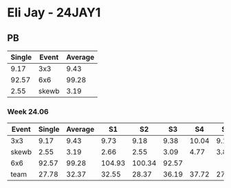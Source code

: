 # Eli Jay - 24JAY1

## PB
|Single|Event|Average|
|----|----|----|
|9.17|3x3|9.43|
|92.57|6x6|99.28|
|2.55|skewb|3.19|
### Week 24.06
|Event|Single|Average|S1|S2|S3|S4|S5|
|-----|-------|------|--|--|--|--|--|
|3x3|9.17|9.43|9.73|9.18|9.38|10.04|9.17|
|skewb|2.55|3.19|2.66|2.55|3.09|4.77|3.82|
|6x6|92.57|99.28|104.93|100.34|92.57| | |
|team|27.78|32.37|32.55|28.37|36.19|37.72|27.78|
